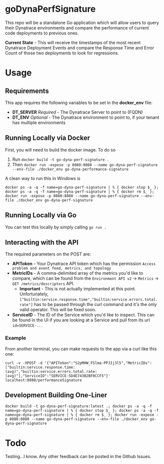 # goDynaPerfSignature

This repo will be a standalone Go application which will allow users to query their Dynatrace environments and compare the performance of current code deployments to previous ones.

**Current State** - This will receive the timestamps of the most recent Dynatrace Deployment Events and compare the Response Time and Error Count of those two deployments to look for regressions.

# Usage
## Requirements
This app requires the following variables to be set in the **docker_env** file:
* **DT_SERVER** *Required* - The Dynatrace Server to point to (FQDN)
* **DT_ENV** *Optional* - The Dynatrace environment to point to, if your tenant has multiple environments

## Running Locally via Docker
First, you will need to build the docker image. To do so
1. Run `docker build -t go-dyna-perf-signature .`
1. Then `docker run -expose -p 8080:8080 --name go-dyna-perf-signature --env-file ./docker_env go-dyna-performance-signature`

A clean way to run this in Windows is

```
docker ps -a -q -f name=go-dyna-perf-signature | % { docker stop $_ }; docker ps -a -q -f name=go-dyna-perf-signature | % { docker rm $_ }; docker run -expose -p 8080:8080 --name go-dyna-perf-signature --env-file ./docker_env go-dyna-perf-signature
```

## Running Locally via Go
You can test this locally by simply calling `go run .`

## Interacting with the API
The required parameters on the POST are:
* **APIToken** - Your Dynatrace API token which has the permission `Access problem and event feed, metrics, and topology`
* **MetricIDs** - A comma-delimited array of the metrics you'd like to compare, which can be found from the `Environment API v2` -> `Metrics` -> `GET /metrics/descriptors` API.
  * **Important** - This is not actually implemented at this point. Unfortunately, `["builtin:service.response.time","builtin:service.errors.total.rate"]` has to be passed through the curl command and it's the only valid operator. This will be fixed soon.
* **ServiceID** - The ID of the Service which you'd like to inspect. This can be found in the UI if you are looking at a Service and pull from its url `id=SERVICE-...`

### Example
From another terminal, you can make requests to the app via a curl like this one:

```
curl -v -XPOST -d '{"APIToken":"S2pMHW_FSlma-PPJIj3l5","MetricIDs":["builtin:service.response.time:(avg)","builtin:service.errors.total.rate:(avg)"],"ServiceID":"SERVICE-5D4E743B2BF0CCF5"}' localhost:8080/performanceSignature
```

## Development Building One-Liner
```
docker build -t go-dyna-perf-signature:latest .; docker ps -a -q -f name=go-dyna-perf-signature | % { docker stop $_ }; docker ps -a -q -f name=go-dyna-perf-signature | % { docker rm $_ }; docker run -expose -p 8080:8080 --name go-dyna-perf-signature --env-file ./docker_env go-dyna-perf-signature
```

# Todo
Testing...I know. Any other feedback can be posted in the Github Issues.

